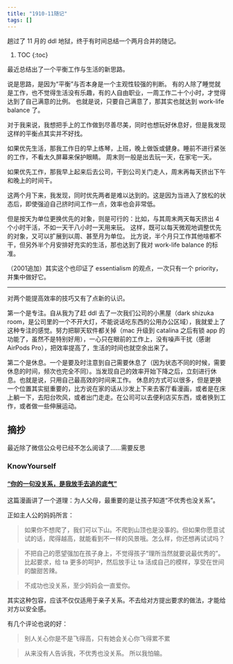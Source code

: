 ```yaml
---
title: "1910-11随记"
tags: []
---
```


趟过了 11 月的 ddl 地狱，终于有时间总结一个两月合并的随记。

1. TOC
{:toc}

最近总结出了一个平衡工作与生活的新思路。

说是思路，是因为“平衡”与否本身是一个主观性较强的判断。
有的人除了睡觉就是工作，也不觉得生活没有乐趣，有的人自由职业，一周工作二十个小时，才觉得达到了自己满意的比例。
也就是说，只要自己满意了，那其实也就达到 work-life balance 了。

对于我来说，我想把手上的工作做到尽善尽美，同时也想玩好休息好，但是我发现这样的平衡点其实并不好找。

如果优先生活，那我工作日的早上练琴，上班，晚上做饭或健身。睡前不进行紧张的工作，不看太久屏幕来保护眼睛。
周末则一般是出去玩一天，在家宅一天。

如果优先工作，那我早上起来后去公司，干到公司关门走人，周末再每天挤出下午和晚上的时间干。

这两个月下来，我发现，同时优先两者是难以达到的。这是因为当进入了放松的状态后，即使强迫自己挤时间工作一点，效率也会非常低。

但是按天为单位更换优先的对象，则是可行的：比如，与其周末两天每天挤出 4 个小时干活，不如一天干八小时一天用来玩。
这样，既可以每天微观地调整优先的对象，又可以扩展到以周、甚至月为单位。
比方说，半个月只工作其他啥都不干，但另外半个月安排好充实的生活，那也达到了我对 work-life balance 的标准。

（2001追加）其实这个也印证了 essentialism 的观点，一次只有一个 priority，并集中做好它。

<hr/>

对两个能提高效率的技巧又有了点新的认识。

第一个是专注。自从我为了赶 ddl 去了一次我们公司的小黑屋（dark shizuka room，是公司里的一个不开大灯，不能说话吃东西的公用办公区域），我就爱上了这种专注的感觉。努力把聊天软件都关掉（mac 升级到 catalina 之后有锁 app 的功能了，虽然不是特别好用），一心只在眼前的工作上，没有噪声干扰（感谢 AirPods Pro），把效率提高了，生活的时间也就空余出来了。

第二个是休息。一个是要及时注意到自己需要休息了（因为状态不同的时候，需要休息的时间，频次也完全不同）。当发现自己的效率开始下降之后，立刻进行休息。也就是说，只用自己最高效的时间来工作。
休息的方式可以很多，但是更换一个位置其实挺重要的，比方说在家的话从沙发上下来去客厅看漫画，或者是在床上躺一下，去阳台吹风，或者出门走走。在公司可以去便利店买东西，或者换到工作，或者做一些伸展运动。

## 摘抄

最近除了微信公众号已经不怎么阅读了……需要反思

### KnowYourself

#### [“你的一句没关系，是我放手去追的底气”](https://mp.weixin.qq.com/s/AFZvnJHYiS2Bwux0jHCwBg)

这篇漫画讲了一个道理：为人父母，最重要的是让孩子知道“不优秀也没关系”。

正如主人公的妈妈所言：

> 如果你不想爬了，我们可以下山。不爬到山顶也是没事的。但如果你愿意试试的话，爬得越高，就能看到不一样的风景哦。怎么样，你还想再试试吗？

> 不把自己的愿望强加在孩子身上，不觉得孩子“理所当然就要说最优秀的”。比起要求，给 ta 更多的呵护，然后放手让 ta 活成自己的模样，享受在世间的酸甜苦辣。

> 不成功也没关系，至少妈妈会一直爱你。

其实这种包容，应该不仅仅适用于亲子关系。不去给对方提出要求的做法，才能给对方以安全感。

有几个评论也说的好：

> 别人关心你是不是飞得高，只有她会关心你飞得累不累

> 从来没有人告诉我，不优秀也没关系。
所以我怕输。